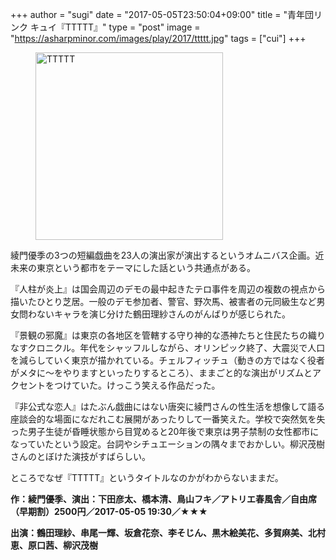 +++
author = "sugi"
date = "2017-05-05T23:50:04+09:00"
title = "青年団リンク キュイ『TTTTT』"
type = "post"
image = "https://asharpminor.com/images/play/2017/ttttt.jpg"
tags = ["cui"]
+++
<figure class="alignleft"><img src="/images/play/2017/ttttt.jpg" alt="TTTTT" style="width: 300px !important;"></figure>

綾門優季の3つの短編戯曲を23人の演出家が演出するというオムニバス企画。近未来の東京という都市をテーマにした話という共通点がある。

『人柱が炎上』は国会周辺のデモの最中起きたテロ事件を周辺の複数の視点から描いたひとり芝居。一般のデモ参加者、警官、野次馬、被害者の元同級生など男女問わないキャラを演じ分けた鶴田理紗さんのがんばりが感じられた。

『景観の邪魔』は東京の各地区を管轄する守り神的な憑神たちと住民たちの織りなすクロニクル。年代をシャッフルしながら、オリンピック終了、大震災で人口を減らしていく東京が描かれている。チェルフィッチュ（動きの方ではなく役者がメタに〜をやりますといったりするところ）、ままごと的な演出がリズムとアクセントをつけていた。けっこう笑える作品だった。

『非公式な恋人』はたぶん戯曲にはない唐突に綾門さんの性生活を想像して語る座談会的な場面になだれこむ展開があったりして一番笑えた。学校で突然気を失った男子生徒が昏睡状態から目覚めると20年後で東京は男子禁制の女性都市になっていたという設定。台詞やシチュエーションの隅々までおかしい。柳沢茂樹さんのとぼけた演技がすばらしい。

ところでなぜ『TTTTT』というタイトルなのかがわからないままだ。

**作：綾門優季、演出：下田彦太、橋本清、鳥山フキ／アトリエ春風舎／自由席（早期割）2500円／2017-05-05 19:30／★★★**

**出演：鶴田理紗、串尾一輝、坂倉花奈、李そじん、黒木絵美花、多賀麻美、北村恵、原口茜、柳沢茂樹**


